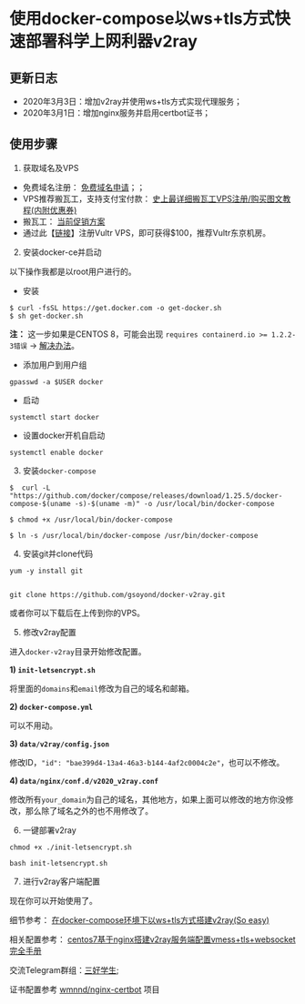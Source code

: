 # 使用docker-compose以ws+tls方式快速部署科学上网利器v2ray


## 更新日志

* 2020年3月3日：增加v2ray并使用ws+tls方式实现代理服务；
* 2020年3月1日：增加nginx服务并启用certbot证书；

## 使用步骤

1. 获取域名及VPS

* 免费域名注册： <a href="https://www.freenom.com/zh/index.html?lang=zh" target="_blank">免费域名申请</a>；；
* VPS推荐搬瓦工，支持支付宝付款： <a href="https://www.4spaces.org/best-details-to-buy-banwagonhost/" target="_blank">史上最详细搬瓦工VPS注册/购买图文教程(内附优惠券)</a>
* 搬瓦工： <a href="https://www.4spaces.org/bwg/static/promotion.html" target="_blank">当前促销方案</a>
* 通过此【<a href="https://www.vultr.com/?ref=7365575" target="_blank" rel="noopener noreferrer">链接</a>】注册Vultr VPS，即可获得$100，推荐Vultr东京机房。



2. 安装docker-ce并启动

以下操作我都是以root用户进行的。

* 安装

```
$ curl -fsSL https://get.docker.com -o get-docker.sh
$ sh get-docker.sh
```

**注：** 这一步如果是CENTOS 8，可能会出现 `requires containerd.io >= 1.2.2-3错误` -> [解决办法](https://www.4spaces.org/docker-ce-install-containerd-io-error/)。

* 添加用户到用户组

```
gpasswd -a $USER docker
```

* 启动

```
systemctl start docker
```

* 设置docker开机自启动

```
systemctl enable docker
```

3. 安装`docker-compose`

```
$  curl -L "https://github.com/docker/compose/releases/download/1.25.5/docker-compose-$(uname -s)-$(uname -m)" -o /usr/local/bin/docker-compose

$ chmod +x /usr/local/bin/docker-compose

$ ln -s /usr/local/bin/docker-compose /usr/bin/docker-compose
```

4. 安装git并clone代码

```
yum -y install git


git clone https://github.com/gsoyond/docker-v2ray.git
```

或者你可以下载后在上传到你的VPS。

5. 修改v2ray配置

进入`docker-v2ray`目录开始修改配置。

**1) `init-letsencrypt.sh`**

将里面的`domains`和`email`修改为自己的域名和邮箱。

**2) `docker-compose.yml`**

可以不用动。

**3) `data/v2ray/config.json`**

修改ID，`"id": "bae399d4-13a4-46a3-b144-4af2c0004c2e"`，也可以不修改。

**4) `data/nginx/conf.d/v2020_v2ray.conf`**

修改所有`your_domain`为自己的域名，其他地方，如果上面可以修改的地方你没修改，那么除了域名之外的也不用修改了。

6. 一键部署v2ray

```
chmod +x ./init-letsencrypt.sh

bash init-letsencrypt.sh
```

7. 进行v2ray客户端配置

现在你可以开始使用了。

细节参考： <a href="https://www.4spaces.org/docker-compose-install-v2ray-ws-tls/" target="_blank" rel="noopener noreferrer">在docker-compose环境下以ws+tls方式搭建v2ray(So easy)</a>

相关配置参考： <a href="https://www.4spaces.org/v2ray-nginx-tls-websocket/" target="_blank" rel="noopener noreferrer">centos7基于nginx搭建v2ray服务端配置vmess+tls+websocket完全手册</a>

交流Telegram群组：[三好学生](https://t.me/goodgoodgoodstudent);

证书配置参考 [wmnnd/nginx-certbot](https://github.com/wmnnd/nginx-certbot) 项目
